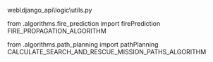 
web\django_api\logic\utils.py

from .algorithms.fire_prediction import firePrediction
FIRE_PROPAGATION_ALGORITHM

from .algorithms.path_planning import pathPlanning
CALCULATE_SEARCH_AND_RESCUE_MISSION_PATHS_ALGORITHM